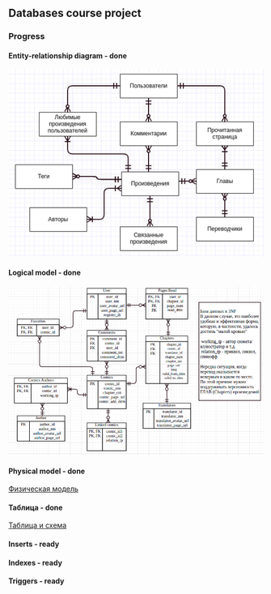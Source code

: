 ## Databases course project

### Progress

#### Entity-relationship diagram - done

![ERD](./graph/erd.png)

#### Logical model - done

![log_model](./graph/logic_model.png)


#### Physical model - done

[Физическая модель](./graph/physical_model.pdf)

#### Таблица - done

[Таблица и схема](./code/mangareader_console.sql)

#### Inserts - ready

#### Indexes - ready

#### Triggers - ready
